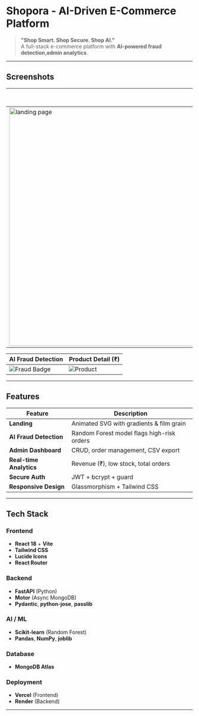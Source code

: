 # Shopora - AI-Driven E-Commerce Platform

> **"Shop Smart. Shop Secure. Shop AI."**  
> A full-stack e-commerce platform with **AI-powered fraud detection**,**admin analytics**.

---

## Screenshots

| Landing Page | Admin Dashboard |
|--------------|-----------------|
|<img width="1363" height="641" alt="landing page" src="https://github.com/user-attachments/assets/8d83556f-a75c-4b43-a78e-c2d57e62390c" /> | ![Admin](screenshots/admin-dashboard.png) |

| AI Fraud Detection | Product Detail (₹) |
|---------------------|---------------------|
| ![Fraud Badge](screenshots/fraud-detection.png) | ![Product](screenshots/product-detail.png) |

---


## Features

| Feature | Description |
|--------|-----------|
| **Landing** | Animated SVG with gradients & film grain |
| **AI Fraud Detection** | Random Forest model flags high-risk orders |
| **Admin Dashboard** | CRUD, order management, CSV export |
| **Real-time Analytics** | Revenue (₹), low stock, total orders |
| **Secure Auth** | JWT + bcrypt + guard |
| **Responsive Design** | Glassmorphism + Tailwind CSS |

---

## Tech Stack

### Frontend
- **React 18** + **Vite**
- **Tailwind CSS**
- **Lucide Icons**
- **React Router**

### Backend
- **FastAPI** (Python)
- **Motor** (Async MongoDB)
- **Pydantic**, **python-jose**, **passlib**

### AI / ML
- **Scikit-learn** (Random Forest)
- **Pandas**, **NumPy**, **joblib**

### Database
- **MongoDB Atlas**

### Deployment
- **Vercel** (Frontend)
- **Render** (Backend)

---
